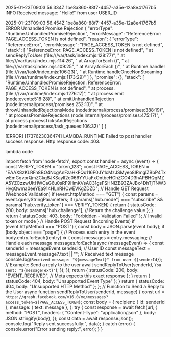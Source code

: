 2025-01-23T09:03:56.334Z	1be8a860-88f7-4457-a35e-12a8e41767b5	INFO	Received message: "Hello!" from user USER_ID


2025-01-23T09:03:56.454Z	1be8a860-88f7-4457-a35e-12a8e41767b5	ERROR	Unhandled Promise Rejection 	{
    "errorType": "Runtime.UnhandledPromiseRejection",
    "errorMessage": "ReferenceError: PAGE_ACCESS_TOKEN is not defined",
    "reason": {
        "errorType": "ReferenceError",
        "errorMessage": "PAGE_ACCESS_TOKEN is not defined",
        "stack": [
            "ReferenceError: PAGE_ACCESS_TOKEN is not defined",
            "    at sendReplyToUser (file:///var/task/index.mjs:128:77)",
            "    at file:///var/task/index.mjs:114:26",
            "    at Array.forEach (<anonymous>)",
            "    at file:///var/task/index.mjs:109:25",
            "    at Array.forEach (<anonymous>)",
            "    at Runtime.handler (file:///var/task/index.mjs:106:23)",
            "    at Runtime.handleOnceNonStreaming (file:///var/runtime/index.mjs:1173:29)"
        ]
    },
    "promise": {},
    "stack": [
        "Runtime.UnhandledPromiseRejection: ReferenceError: PAGE_ACCESS_TOKEN is not defined",
        "    at process.<anonymous> (file:///var/runtime/index.mjs:1276:17)",
        "    at process.emit (node:events:518:28)",
        "    at emitUnhandledRejection (node:internal/process/promises:252:13)",
        "    at throwUnhandledRejectionsMode (node:internal/process/promises:388:19)",
        "    at processPromiseRejections (node:internal/process/promises:475:17)",
        "    at process.processTicksAndRejections (node:internal/process/task_queues:106:32)"
    ]
}


[ERROR] [1737623036474] LAMBDA_RUNTIME Failed to post handler success response. Http response code: 403.


lambda code

import fetch from 'node-fetch';
export const handler = async (event) => {
   const VERIFY_TOKEN = "token_123"; 
   const PAGE_ACCESS_TOKEN = "EAAX8zKLRFn8BO4NcgAnFzaHkFQq116F0JY1cMzJSMyeo8IRmglZBbP4TxwEmGqvprQmZCkg8JKSaylI2o066YYUaFxOntbeHChZCO4D3hAPBHQgMZA5YZCzzwUItHWCaG6u0sRF9HmKVsAC31gsFSHNIZB93ZAJBx4DhTjTNW3HygQwma0eeYEa914HLnRHCwEVKgZDZD"; 
   // Handle GET Request (Webhook Validation)
   if (event.httpMethod === "GET") {
       const params = event.queryStringParameters;
       if (params["hub.mode"] === "subscribe" && params["hub.verify_token"] === VERIFY_TOKEN) {
           return {
               statusCode: 200,
               body: params["hub.challenge"], // Return the challenge value
           };
       }
       return { statusCode: 403, body: "Forbidden - Validation Failed" }; // Invalid token or mode
   }
   // Handle POST Request (Incoming Events)
   if (event.httpMethod === "POST") {
       const body = JSON.parse(event.body);
       if (body.object === "page") {
           // Process each entry in the event
           body.entry.forEach((entry) => {
               const messages = entry.messaging;
               // Handle each message
               messages.forEach(async (messageEvent) => {
                   const senderId = messageEvent.sender.id; // User ID
                   const messageText = messageEvent.message?.text || ""; // Received text message
                   console.log(`Received message: "${messageText}" from user ${senderId}`);
                   // Example: Send a reply to the user
                   await sendReplyToUser(senderId, `You sent: "${messageText}"`);
               });
           });
           return {
               statusCode: 200,
               body: "EVENT_RECEIVED", // Meta expects this exact response
           };
       }
       return { statusCode: 404, body: "Unsupported Event Type" };
   }
   return { statusCode: 404, body: "Unsupported HTTP Method" };
};
// Function to Send a Reply to the User
async function sendReplyToUser(senderId, message) {
   const url = `https://graph.facebook.com/v16.0/me/messages?access_token=${PAGE_ACCESS_TOKEN}`;
   const body = {
       recipient: { id: senderId },
       message: { text: message },
   };
   try {
       const response = await fetch(url, {
           method: "POST",
           headers: { "Content-Type": "application/json" },
           body: JSON.stringify(body),
       });
       const data = await response.json();
       console.log("Reply sent successfully:", data);
   } catch (error) {
       console.error("Error sending reply:", error);
   }
}
